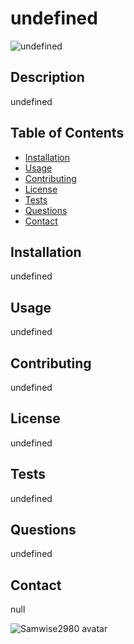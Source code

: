 
# undefined

![undefined](https://img.shields.io/github/languages/top/Samwise2980/undefined)

## Description 

undefined


## Table of Contents

* [Installation](#installation)
* [Usage](#usage)
* [Contributing](#contributing)
* [License](#license)
* [Tests](#tests)
* [Questions](#questions)
* [Contact](#contact)



## Installation

undefined

## Usage 

undefined


## Contributing

undefined


## License

undefined


## Tests

undefined

## Questions

undefined

## Contact

null

![Samwise2980 avatar](https://avatars1.githubusercontent.com/u/56857948?v=4)

